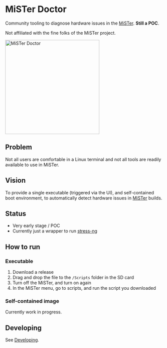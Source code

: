 # MiSTer Doctor

Community tooling to diagnose hardware issues in the [MiSTer](https://mister-devel.github.io/MkDocs_MiSTer/). **Still a POC**.

Not affiliated with the fine folks of the MiSTer project. 

<img src="docs/image.png" alt="MiSTer Doctor" width="300">

## Problem

Not all users are comfortable in a Linux terminal and not all tools are readily available to use in MiSTer.

## Vision

To provide a single executable (triggered via the UI), and self-contained boot environment, to automatically detect hardware issues in [MiSTer](https://mister-devel.github.io/MkDocs_MiSTer/) builds.

## Status

- Very early stage / POC
- Currently just a wrapper to run [stress-ng](https://github.com/ColinIanKing/stress-ng)

## How to run 

### Executable

1. Download a release
2. Drag and drop the file to the `/Scripts` folder in the SD card
3. Turn off the MiSTer, and turn on again
4. In the MiSTer menu, go to scripts, and run the script you downloaded

### Self-contained image

Currently work in progress.

## Developing

See [Developing](./docs/Developing.md).
